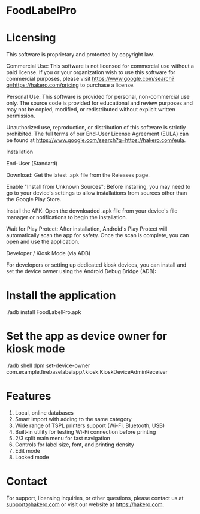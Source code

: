 # FoodLabelPro

# Licensing

This software is proprietary and protected by copyright law.

Commercial Use: This software is not licensed for commercial use without a paid license. If you or your organization wish to use this software for commercial purposes, please visit https://www.google.com/search?q=https://hakero.com/pricing to purchase a license.

Personal Use: This software is provided for personal, non-commercial use only. The source code is provided for educational and review purposes and may not be copied, modified, or redistributed without explicit written permission.

Unauthorized use, reproduction, or distribution of this software is strictly prohibited. The full terms of our End-User License Agreement (EULA) can be found at https://www.google.com/search?q=https://hakero.com/eula.

Installation

End-User (Standard)

Download: Get the latest .apk file from the Releases page.

Enable "Install from Unknown Sources": Before installing, you may need to go to your device's settings to allow installations from sources other than the Google Play Store.

Install the APK: Open the downloaded .apk file from your device's file manager or notifications to begin the installation.

Wait for Play Protect: After installation, Android's Play Protect will automatically scan the app for safety. Once the scan is complete, you can open and use the application.

Developer / Kiosk Mode (via ADB)

For developers or setting up dedicated kiosk devices, you can install and set the device owner using the Android Debug Bridge (ADB):

# Install the application
./adb install FoodLabelPro.apk

# Set the app as device owner for kiosk mode
./adb shell dpm set-device-owner com.example.firebaselabelapp/.kiosk.KioskDeviceAdminReceiver


# Features

1. Local, online databases
2. Smart import with adding to the same category
3. Wide range of TSPL printers support (Wi-Fi, Bluetooth, USB)
4. Built-in utility for testing Wi-Fi connection before printing
5. 2/3 split main menu for fast navigation
6. Controls for label size, font, and printing density
7. Edit mode
8. Locked mode

# Contact

For support, licensing inquiries, or other questions, please contact us at support@hakero.com or visit our website at https://hakero.com.
